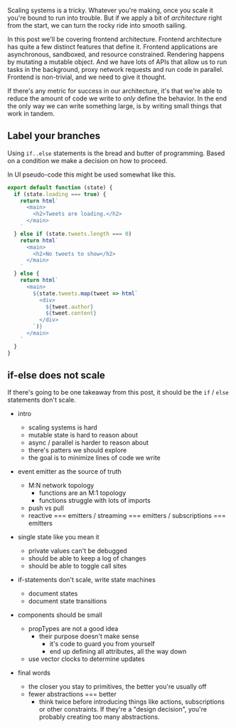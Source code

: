 <!--
Title: Managing State in Browser Applications
Date: 2018-03-08
-->

Scaling systems is a tricky. Whatever you're making, once you scale it you're
bound to run into trouble. But if we apply a bit of _architecture_ right from
the start, we can turn the rocky ride into smooth sailing.

In this post we'll be covering frontend architecture. Frontend architecture has
quite a few distinct features that define it. Frontend applications are
asynchronous, sandboxed, and resource constrained. Rendering happens by mutating
a mutable object. And we have lots of APIs that allow us to run tasks in the
background, proxy network requests and run code in parallel. Frontend is
non-trivial, and we need to give it thought.

If there's any metric for success in our architecture, it's that we're able to
reduce the amount of code we write to _only_ define the behavior. In the end the
only way we can write something large, is by writing small things that work in
tandem.

## Label your branches
Using `if..else` statements is the bread and butter of programming. Based on a
condition we make a decision on how to proceed.

In UI pseudo-code this might be used somewhat like this.

```js
export default function (state) {
  if (state.loading === true) {
    return html`
      <main>
        <h2>Tweets are loading.</h2>
      </main>
    `
  } else if (state.tweets.length === 0)
    return html`
      <main>
        <h2>No tweets to show</h2>
      </main>
    `
  } else {
    return html`
      <main>
        ${state.tweets.map(tweet => html`
          <div>
            ${tweet.author}
            ${tweet.content}
          </div>
        `)}
      </main>
    `
  }
}
```

## if-else does not scale
If there's going to be one takeaway from this post, it should be the `if` /
`else` statements don't scale.

- intro
  - scaling systems is hard
  - mutable state is hard to reason about
  - async / parallel is harder to reason about
  - there's patters we should explore
  - the goal is to minimize lines of code we write

- event emitter as the source of truth
  - M:N network topology
    - functions are an M:1 topology
    - functions struggle with lots of imports
  - push vs pull
  - reactive === emitters / streaming === emitters / subscriptions === emitters

- single state like you mean it
  - private values can't be debugged
  - should be able to keep a log of changes
  - should be able to toggle call sites

- if-statements don't scale, write state machines
  - document states
  - document state transitions

- components should be small
  - propTypes are not a good idea
    - their purpose doesn't make sense
      - it's code to guard  you from yourself
      - end up defining all attributes, all the way down
  - use vector clocks to determine updates

- final words
  - the closer you stay to primitives, the better you're usually off
  - fewer abstractions === better
    - think twice before introducing things like actions, subscriptions or other
      constraints. If they're a "design decision", you're probably creating too
      many abstractions.
